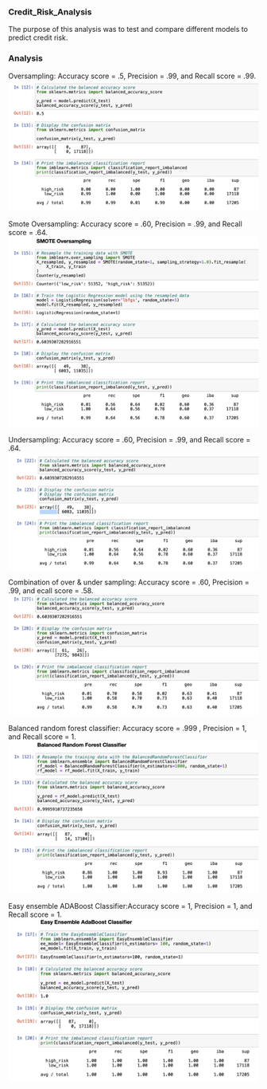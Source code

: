 ### Credit_Risk_Analysis

The purpose of this analysis was to test and compare different models to predict credit risk.

### Analysis

Oversampling: Accuracy score = .5, Precision = .99, and Recall score = .99. 
 ![](Oversampling.png)


Smote Oversampling: Accuracy score = .60, Precision = .99, and Recall score = .64. 
 ![](SMOTE.png)


Undersampling: Accuracy score = .60, Precision = .99, and Recall score = .64. 
 ![](Undersampling.png)


Combination of over & under sampling: Accuracy score = .60, Precision = .99, and ecall score = .58.
 ![](Over_and_Under.png)


Balanced random forest classifier: Accuracy score = .999 , Precision = 1, and Recall score = 1. 
 ![](BRF.png)


Easy ensemble ADABoost Classifier:Accuracy score = 1, Precision = 1, and Recall score = 1. 
 ![](AdaBoost.png)


